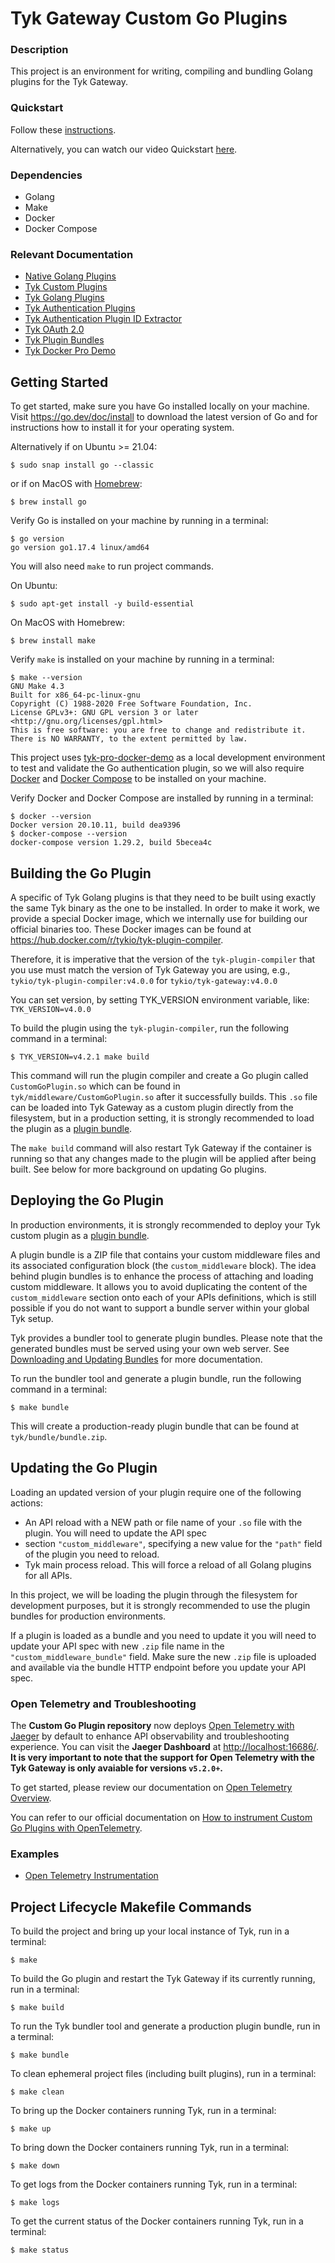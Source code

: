 # Tyk Gateway Custom Go Plugins

### Description

This project is an environment for writing, compiling and bundling Golang plugins for the Tyk Gateway.

### Quickstart

Follow these [instructions](https://tyk.io/docs/nightly/plugins/get-started-plugins/).

Alternatively, you can watch our video Quickstart [here](https://www.youtube.com/watch?v=2AsSWZRZW24).

### Dependencies

- Golang
- Make
- Docker
- Docker Compose

### Relevant Documentation

- [Native Golang Plugins](https://pkg.go.dev/plugin)
- [Tyk Custom Plugins](https://tyk.io/docs/plugins/)
- [Tyk Golang Plugins](https://tyk.io/docs/plugins/supported-languages/golang/)
- [Tyk Authentication Plugins](https://tyk.io/docs/plugins/auth-plugins/)
- [Tyk Authentication Plugin ID Extractor](https://tyk.io/docs/plugins/auth-plugins/id-extractor/)
- [Tyk OAuth 2.0](https://tyk.io/docs/basic-config-and-security/security/authentication-authorization/oauth-2-0/)
- [Tyk Plugin Bundles](https://tyk.io/docs/plugins/how-to-serve-plugins/plugin-bundles/)
- [Tyk Docker Pro Demo](https://tyk.io/docs/tyk-on-premises/docker/docker-pro-demo/)

## Getting Started

To get started, make sure you have Go installed locally on your machine. Visit https://go.dev/doc/install to download
the latest version of Go and for instructions how to install it for your operating system.

Alternatively if on Ubuntu >= 21.04:

```shell
$ sudo snap install go --classic
```
or if on MacOS with [Homebrew](https://brew.sh/):
```shell
$ brew install go
```
Verify Go is installed on your machine by running in a terminal:
```shell
$ go version
go version go1.17.4 linux/amd64
```
You will also need `make` to run project commands.

On Ubuntu:
```shell
$ sudo apt-get install -y build-essential
```

On MacOS with Homebrew:
```shell
$ brew install make
```

Verify `make` is installed on your machine by running in a terminal:
```shell
$ make --version
GNU Make 4.3
Built for x86_64-pc-linux-gnu
Copyright (C) 1988-2020 Free Software Foundation, Inc.
License GPLv3+: GNU GPL version 3 or later <http://gnu.org/licenses/gpl.html>
This is free software: you are free to change and redistribute it.
There is NO WARRANTY, to the extent permitted by law.
```

This project uses [tyk-pro-docker-demo](https://github.com/TykTechnologies/tyk-pro-docker-demo) 
as a local development environment to test and validate the Go authentication plugin, so we will also require 
[Docker](https://docs.docker.com/get-docker/) and [Docker Compose](https://docs.docker.com/compose/install/) 
to be installed on your machine.

Verify Docker and Docker Compose are installed by running in a terminal:
```shell
$ docker --version
Docker version 20.10.11, build dea9396
$ docker-compose --version
docker-compose version 1.29.2, build 5becea4c
```

## Building the Go Plugin

A specific of Tyk Golang plugins is that they need to be built using exactly the same Tyk binary as the one to be 
installed. In order to make it work, we provide a special Docker image, which we internally use for building our
official binaries too. These Docker images can be found at https://hub.docker.com/r/tykio/tyk-plugin-compiler.

Therefore, it is imperative that the version of the `tyk-plugin-compiler` that you use must match the version of 
Tyk Gateway you are using, e.g., `tykio/tyk-plugin-compiler:v4.0.0` for `tykio/tyk-gateway:v4.0.0`

You can set version, by setting TYK_VERSION environment variable, like: `TYK_VERSION=v4.0.0`

To build the plugin using the `tyk-plugin-compiler`, run the following command in a terminal:
```shell
$ TYK_VERSION=v4.2.1 make build
```

This command will run the plugin compiler and create a Go plugin called `CustomGoPlugin.so` 
which can be found in `tyk/middleware/CustomGoPlugin.so` after it successfully builds. This `.so` file can be loaded 
into Tyk Gateway as a custom plugin directly from the filesystem, but in a production setting, it is strongly recommended to 
load the plugin as a [plugin bundle](https://tyk.io/docs/plugins/how-to-serve-plugins/plugin-bundles/).

The `make build` command will also restart
Tyk Gateway if the container is running so that any changes made to the plugin will be applied after being built. See below
for more background on updating Go plugins.

## Deploying the Go Plugin

In production environments, it is strongly recommended to deploy your Tyk custom plugin
as a [plugin bundle](https://tyk.io/docs/plugins/how-to-serve-plugins/plugin-bundles/).

A plugin bundle is a ZIP file that contains your custom middleware files and its associated configuration block
(the `custom_middleware` block). The idea behind plugin bundles is to enhance the process of attaching and loading custom
middleware. It allows you to avoid duplicating the content of the `custom_middleware` section onto each of your APIs definitions,
which is still possible if you do not want to support a bundle server within your global Tyk setup.

Tyk provides a bundler tool to generate plugin bundles. Please note that the generated bundles must be served using your
own web server.
See [Downloading and Updating Bundles](https://tyk.io/docs/plugins/how-to-serve-plugins/plugin-bundles/#downloading-and-updating-bundles)
for more documentation.

To run the bundler tool and generate a plugin bundle, run the following command in a terminal:
```shell
$ make bundle
```

This will create a production-ready plugin bundle that can be found at `tyk/bundle/bundle.zip`.

## Updating the Go Plugin

Loading an updated version of your plugin require one of the following actions:

- An API reload with a NEW path or file name of your `.so` file with the plugin. You will need to update the API spec
- section `"custom_middleware"`, specifying a new value for the `"path"` field of the plugin you need to reload.
- Tyk main process reload. This will force a reload of all Golang plugins for all APIs.

In this project, we will be loading the plugin through the filesystem for development purposes, but it is strongly
recommended to use the plugin bundles for production environments.

If a plugin is loaded as a bundle and you need to update it you will need to update your API spec with new `.zip` file
name in the `"custom_middleware_bundle"` field. Make sure the new `.zip` file is uploaded and available via the bundle
HTTP endpoint before you update your API spec.

### Open Telemetry and Troubleshooting
The **Custom Go Plugin repository** now deploys [Open Telemetry with Jaeger](https://tyk.io/docs/product-stack/tyk-gateway/advanced-configurations/distributed-tracing/open-telemetry/otel_jaeger/) by default to enhance API observability and troubleshooting experience. You can visit the **Jaeger Dashboard** at [http://localhost:16686/](http://localhost:16686/). **It is very important to note that the support for Open Telemetry with the Tyk Gateway is only avaiable for versions `v5.2.0+`.**

To get started, please review our documentation on [Open Telemetry Overview](https://tyk.io/docs/product-stack/tyk-gateway/advanced-configurations/distributed-tracing/open-telemetry/open-telemetry-overview/). 

You can refer to our official documentation on [How to instrument Custom Go Plugins with OpenTelemetry](https://tyk.io/docs/product-stack/tyk-gateway/advanced-configurations/plugins/otel-plugins/).

### Examples
- [Open Telemetry Instrumentation](plugins/otel-instrumentation/)

## Project Lifecycle Makefile Commands

To build the project and bring up your local instance of Tyk, run in a terminal:
```shell
$ make
```

To build the Go plugin and restart the Tyk Gateway if its currently running, run in a terminal:
```shell
$ make build
```

To run the Tyk bundler tool and generate a production plugin bundle, run in a terminal:
```shell
$ make bundle
```

To clean ephemeral project files (including built plugins), run in a terminal:
```shell
$ make clean
```

To bring up the Docker containers running Tyk, run in a terminal:
```shell
$ make up
```

To bring down the Docker containers running Tyk, run in a terminal:
```shell
$ make down
```

To get logs from the Docker containers running Tyk, run in a terminal:
```shell
$ make logs
```

To get the current status of the Docker containers running Tyk, run in a terminal:
```shell
$ make status
```
